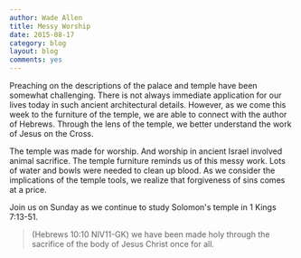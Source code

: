 ```yaml
---
author: Wade Allen
title: Messy Worship
date: 2015-08-17
category: blog
layout: blog
comments: yes
---
```

 
Preaching on the descriptions of the palace and temple have been somewhat challenging. There is not always immediate application for our lives today in such ancient architectural details. However, as we come this week to the furniture of the temple, we are able to connect with the author of Hebrews. Through the lens of the temple, we better understand the work of Jesus on the Cross. 

The temple was made for worship. And worship in ancient Israel involved animal sacrifice. The temple furniture reminds us of this messy work. Lots of water and bowls were needed to clean up blood. As we consider the implications of the temple tools, we realize that forgiveness of sins comes at a price. 

Join us on Sunday as we continue to study Solomon's temple in 1 Kings 7:13-51. 

>(Hebrews 10:10 NIV11-GK) we have been made holy through the sacrifice of the body of Jesus Christ once for all.

